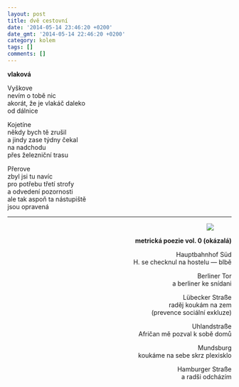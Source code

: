 ```yaml
---
layout: post
title: dvě cestovní
date: '2014-05-14 23:46:20 +0200'
date_gmt: '2014-05-14 22:46:20 +0200'
category: kolem
tags: []
comments: []
---
```

<p><strong>vlaková</strong></p>
<p>Vyškove<br />
nevím o tobě nic<br />
akorát, že je vlakáč daleko<br />
od dálnice</p>
<p>Kojetíne<br />
někdy bych tě zrušil<br />
a jindy zase týdny čekal<br />
na nadchodu<br />
přes železniční trasu</p>
<p>Přerove<br />
zbyl jsi tu navíc<br />
pro potřebu třetí strofy<br />
a odvedení pozornosti<br />
ale tak aspoň ta nástupiště<br />
jsou opravená</p>
<hr>
<div style="text-align: right">
<figure><img src="%base_url%/assets/wp-uploads/2014/05/10246015_254064561447402_1721881183_n.jpg"></figure>
<p><strong>metrická poezie vol. 0 (okázalá)</strong></p>
<p>Hauptbahnhof Süd<br />
H. se checknul na hostelu — blbě</p>
<p>Berliner Tor<br />
a berliner ke snídani</p>
<p>Lübecker Straße<br />
raděj koukám na zem<br />
(prevence sociální exkluze)</p>
<p>Uhlandstraße<br />
Afričan mě pozval k sobě domů</p>
<p>Mundsburg<br />
koukáme na sebe skrz plexisklo</p>
<p>Hamburger Straße<br />
a radši odcházím</p>
</div>
